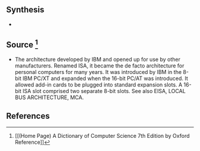 ## Synthesis
- 
## Source [^1]
- The architecture developed by IBM and opened up for use by other manufacturers. Renamed ISA, it became the de facto architecture for personal computers for many years. It was introduced by IBM in the 8-bit IBM PC/XT and expanded when the 16-bit PC/AT was introduced. It allowed add-in cards to be plugged into standard expansion slots. A 16-bit ISA slot comprised two separate 8-bit slots. See also EISA, LOCAL BUS ARCHITECTURE, MCA.
## References

[^1]: [[(Home Page) A Dictionary of Computer Science 7th Edition by Oxford Reference]]
